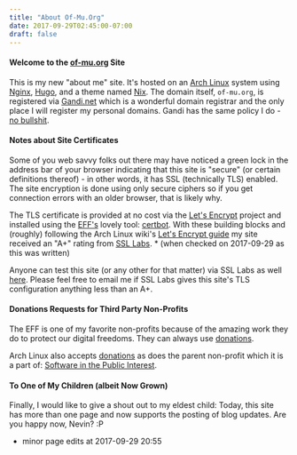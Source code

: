 ```yaml
---
title: "About Of-Mu.Org"
date: 2017-09-29T02:45:00-07:00
draft: false
---
```


#### Welcome to the [of-mu.org](https://of-mu.org/) Site

This is my new "about me" site. It's hosted on an [Arch Linux](https://wiki.archlinux.org/index.php/Arch_Linux) system using [Nginx](http://nginx.org/), [Hugo](https://gohugo.io/), and a theme named [Nix](https://themes.gohugo.io/hugo-theme-nix/). The domain itself, ```of-mu.org```, is registered via [Gandi.net](https://www.gandi.net/) which is a wonderful domain registrar and the only place I will register my personal domains.  Gandi has the same policy I do - [no bullshit](https://www.gandi.net/en/no-bullshit).

#### Notes about Site Certificates

Some of you web savvy folks out there may have noticed a green lock in the address bar of your browser indicating that this site is "secure" (or certain definitions thereof) - in other words, it has SSL (technically TLS) enabled. The site encryption is done using only secure ciphers so if you get connection errors with an older browser, that is likely why.

The TLS certificate is provided at no cost via the [Let's Encrypt](https://letsencrypt.org/) project and installed using the  [EFF's](https://www.eff.org/) lovely tool: [certbot](https://certbot.eff.org/). With these building blocks and (roughly) following the Arch Linux wiki's [Let's Encrypt guide](https://wiki.archlinux.org/index.php/Let%E2%80%99s_Encrypt) my site received an "A+" rating from [SSL Labs](https://www.ssllabs.com/). * (when checked on 2017-09-29 as this was written)

Anyone can test this site (or any other for that matter) via SSL Labs as well [here](https://ssllabs.com/ssltest/analyze.html?d=of-mu.org&latest). Please feel free to email me if SSL Labs gives this site's TLS configuration anything less than an A+.

#### Donations Requests for Third Party Non-Profits

The EFF is one of my favorite non-profits because of the amazing work they do to protect our digital freedoms. They can always use [donations](https://supporters.eff.org/donate).

Arch Linux also accepts [donations](https://www.archlinux.org/donate/) as does the parent non-profit which it is a part of: [Software in the Public Interest](http://www.spi-inc.org/).

#### To One of My Children (albeit Now Grown)

Finally, I would like to give a shout out to my eldest child: Today, this site has more than one page and now supports the posting of blog updates. Are you happy now, Nevin? :P

* minor page edits at 2017-09-29 20:55
